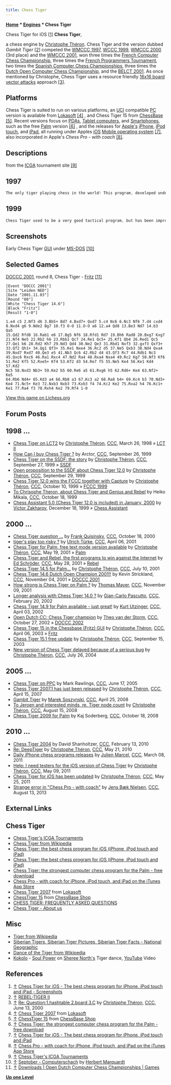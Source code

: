 ```yaml
---
title: Chess Tiger
---
```

**[Home](Home "Home") * [Engines](Engines "Engines") * Chess Tiger**

[](http://www.chesstiger.com/iphone/index.html#Screenshots) Chess Tiger for iOS <a id="cite-note-1" href="#cite-ref-1">[1]</a>
**Chess Tiger**,

a chess engine by [Christophe Théron](Christophe_Th%C3%A9ron "Christophe Théron"). Chess Tiger and the version dubbed *Gambit Tiger* <a id="cite-note-2" href="#cite-ref-2">[2]</a> competed the [WMCCC 1997](WMCCC_1997 "WMCCC 1997"), [WCCC 1999](WCCC_1999 "WCCC 1999"), [WMCCC 2000](WMCCC_2000 "WMCCC 2000") (3rd place) and the [WMCCC 2001](WMCCC_2001 "WMCCC 2001"), won three times the [French Computer Chess Championship](French_Computer_Chess_Championship "French Computer Chess Championship"), three times the [French Programmers Tournament](French_Programmers_Tournament "French Programmers Tournament"), two times the [Spanish Computer Chess Championships](Spanish_Computer_Chess_Championship "Spanish Computer Chess Championship"), three times the [Dutch Open Computer Chess Championship](Dutch_Open_Computer_Chess_Championship "Dutch Open Computer Chess Championship"), and the [BELCT 2001](BELCT_2001 "BELCT 2001"). As once mentioned by Christophe, Chess Tiger uses a resource friendly [16x16 board vector attacks](Vector_Attacks "Vector Attacks") approach <a id="cite-note-3" href="#cite-ref-3">[3]</a>.

## Platforms

Chess Tiger is suited to run on various platforms, an [UCI](UCI "UCI") compatible [PC](IBM_PC "IBM PC") version is available from [Lokasoft](Lokasoft "Lokasoft") <a id="cite-note-4" href="#cite-ref-4">[4]</a> , and Chess Tiger 15 from [ChessBase](ChessBase "ChessBase") <a id="cite-note-5" href="#cite-ref-5">[5]</a>.
Recent versions focus on [PDAs](https://en.wikipedia.org/wiki/Personal_digital_assistant), [Tablet computers](https://en.wikipedia.org/wiki/Tablet_computer), and [Smartphones](https://en.wikipedia.org/wiki/Smartphone), such as the free [Palm](index.php?title=Palm&action=edit&redlink=1 "Palm (page does not exist)") version <a id="cite-note-6" href="#cite-ref-6">[6]</a> , and the releases for [Apple's](index.php?title=Apple&action=edit&redlink=1 "Apple (page does not exist)") [iPhone](index.php?title=IPhone&action=edit&redlink=1 "IPhone (page does not exist)"), [iPod touch](index.php?title=IPod_touch&action=edit&redlink=1 "IPod touch (page does not exist)"), and [iPad](index.php?title=IPad&action=edit&redlink=1 "IPad (page does not exist)"), all running under Apples [iOS](index.php?title=IOS&action=edit&redlink=1 "IOS (page does not exist)") [Mobile operating system](https://en.wikipedia.org/wiki/Mobile_operating_system) <a id="cite-note-7" href="#cite-ref-7">[7]</a>, also incorporated in Apple's *Chess Pro - with coach* <a id="cite-note-8" href="#cite-ref-8">[8]</a>.

## Descriptions

from the [ICGA](ICGA "ICGA") tournament site <a id="cite-note-9" href="#cite-ref-9">[9]</a>

## 1997

```C++
The only tiger playing chess in the world! This program, developed under the Caribbean sun, is a blitz specialist. Recently it has greatly been improved and rewritten for 32 bits processors, bringing its level close to the best "state of the art" PC computer chess. 

```

## 1999

```C++
Chess Tiger used to be a very good tactical program, but has been improved to include more positional knowledge and is now a more balanced chess player. Chess Tiger is still developed under the sun, in [Guadeloupe](https://en.wikipedia.org/wiki/Guadeloupe) (French West Indies). 

```

## Screenshots

[](http://www.septober.de/chess/index.htm)
Early Chess Tiger [GUI](GUI "GUI") under [MS-DOS](MS-DOS "MS-DOS") <a id="cite-note-10" href="#cite-ref-10">[10]</a>

## Selected Games

[DOCCC 2001](DOCCC_2001 "DOCCC 2001"), round 8, Chess Tiger - [Fritz](Fritz "Fritz") <a id="cite-note-11" href="#cite-ref-11">[11]</a>

```
[Event "DOCCC 2001"]
[Site "Leiden NED"]
[Date "2001.11.03"]
[Round "08"]
[White "Chess Tiger 14.6"]
[Black "Fritz"]
[Result "1-0"]

1.e4 c5 2.Nf3 d6 3.Bb5+ Bd7 4.Bxd7+ Qxd7 5.c4 Nc6 6.Nc3 Nf6 7.d4 cxd4 
8.Nxd4 g6 9.Nde2 Bg7 10.f3 O-O 11.O-O a6 12.a4 Qd8 13.Be3 Nd7 14.b3 Qa5 
15.Qd2 Rfd8 16.Rab1 e6 17.Bg5 Nf6 18.Rfd1 Rd7 19.Bh6 Rad8 20.Bxg7 Kxg7 
21.Nf4 Ne5 22.Rb2 h6 23.Rbb1 Qc7 24.Re1 Qc5+ 25.Kf1 Qb4 26.Red1 Qc5 
27.Qe1 b6 28.Rd2 Kh7 29.Nd3 Qd4 30.Ne2 Qe3 31.Rbd1 Nxf3 32.gxf3 Qxf3+ 
33.Qf2 Qh1+ 34.Qg1 Qf3+ 35.Ke1 Nxe4 36.Rc2 d5 37.Ne5 Qxb3 38.Nd4 Qxa4 
39.Nxd7 Rxd7 40.Qe3 e5 41.Nb3 Qc6 42.Rb2 d4 43.Qf3 Rc7 44.Rdb1 Nc3 
45.Qxc6 Rxc6 46.Ra1 Rxc4 47.Nd2 Ra4 48.Rxa4 Nxa4 49.Rc2 Kg7 50.Nf3 Kf6 
51.Re2 Kf5 52.Rxe5+ Kf4 53.Kf2 d3 54.Re7 f5 55.Ne5 Ke4 56.Ke1 Kd4 57.Kd2
Nc5 58.Nxd3 Nb3+ 59.Ke2 b5 60.Re6 a5 61.Rxg6 h5 62.Rd6+ Ke4 63.Nf2+ Ke5 
64.Rb6 Nd4+ 65.Kd3 a4 66.Rb8 a3 67.Kc3 a2 68.Ra8 b4+ 69.Kc4 b3 70.Nd3+ 
Ke4 71.Nc5+ Ke3 72.Nxb3 Nxb3 73.Kxb3 f4 74.Kc2 Ke2 75.Rxa2 h4 76.Kc1+ 
Ke1 77.Ra4 f3 78.Rxh4 Ke2 79.Rf4 1-0

```

[View this game on Lichess.org](https://lichess.org/1jbDffxb)

## Forum Posts

## 1998 ...

- [Chess Tiger on LCT2](https://www.stmintz.com/ccc/index.php?id=16142) by [Christophe Théron](Christophe_Th%C3%A9ron "Christophe Théron"), [CCC](CCC "CCC"), March 26, 1998 » [LCT II](LCT_II "LCT II")
- [How Can I buy Chess Tiger ?](https://www.stmintz.com/ccc/index.php?id=70419) by Arctor, [CCC](CCC "CCC"), September 26, 1999
- [Chess Tiger on the SSDF: the story](https://www.stmintz.com/ccc/index.php?id=70545) by [Christophe Théron](Christophe_Th%C3%A9ron "Christophe Théron"), [CCC](CCC "CCC"), September 27, 1999 » [SSDF](SSDF "SSDF")
- [Open proposition to the SSDF about Chess Tiger 12.0](https://www.stmintz.com/ccc/index.php?id=70971) by [Christophe Théron](Christophe_Th%C3%A9ron "Christophe Théron"), [CCC](CCC "CCC"), September 29, 1999
- [Chess Tiger 12.0 wins the FCCC together with Capture](https://www.stmintz.com/ccc/index.php?id=72642) by [Christophe Théron](Christophe_Th%C3%A9ron "Christophe Théron"), [CCC](CCC "CCC"), October 10, 1999 » [FCCC 1999](FCCC_1999 "FCCC 1999")
- [To Chrisophe Theron, about Chess Tiger and Genius and Rebel](https://www.stmintz.com/ccc/index.php?id=73970) by Heiko Mikala, [CCC](CCC "CCC"), October 18, 1999
- [Chess Assistant 5.0 (Chess Tiger 12.0 is included) in January, 2000](https://www.stmintz.com/ccc/index.php?id=83186) by [Victor Zakharov](Victor_Zakharov "Victor Zakharov"), December 18, 1999 » [Chess Assistant](Chess_Assistant "Chess Assistant")

## 2000 ...

- [Chess Tiger question ...](https://www.stmintz.com/ccc/index.php?id=133831) by [Frank Quisinsky](Frank_Quisinsky "Frank Quisinsky"), [CCC](CCC "CCC"), October 18, 2000
- [tiger's play too risky ?](https://www.stmintz.com/ccc/index.php?id=162125) by [Ulrich Türke](Ulrich_T%C3%BCrke "Ulrich Türke"), [CCC](CCC "CCC"), April 06, 2001
- [Chess Tiger for Palm, free text mode version available](https://www.stmintz.com/ccc/index.php?id=170460) by [Christophe Théron](Christophe_Th%C3%A9ron "Christophe Théron"), [CCC](CCC "CCC"), May 19, 2001 » [Palm](index.php?title=Palm&action=edit&redlink=1 "Palm (page does not exist)")
- [Chess Tiger and Rebel, the first programs to win against the Internet](https://www.stmintz.com/ccc/index.php?id=172175) by [Ed Schröder](Ed_Schroder "Ed Schroder"), [CCC](CCC "CCC"), May 28, 2001 » [Rebel](Rebel "Rebel")
- [Chess Tiger 14.5 for Palm...](https://www.stmintz.com/ccc/index.php?id=178998) by [Christophe Théron](Christophe_Th%C3%A9ron "Christophe Théron"), [CCC](CCC "CCC"), July 10, 2001
- [Chess Tiger 14.6 Dutch Open Champion 2001!!](https://www.stmintz.com/ccc/index.php?id=195525) by Kevin Strickland, [CCC](CCC "CCC"), November 04, 2001 » [DOCCC 2001](DOCCC_2001 "DOCCC 2001")
- [How strong is Chess Tiger on Palm ?](https://www.stmintz.com/ccc/index.php?id=196643) by [Thomas Mayer](Thomas_Mayer "Thomas Mayer"), [CCC](CCC "CCC"), November 09, 2001
- [Longer analysis with Chess Tiger 14.0 ?](https://www.stmintz.com/ccc/index.php?id=214556) by [Gian-Carlo Pascutto](Gian-Carlo_Pascutto "Gian-Carlo Pascutto"), [CCC](CCC "CCC"), February 20, 2002
- [Chess Tiger 14.9 for Palm available - just great!](https://www.stmintz.com/ccc/index.php?id=221363) by [Kurt Utzinger](Kurt_Utzinger "Kurt Utzinger"), [CCC](CCC "CCC"), April 03, 2002
- [Open Dutch CC: Chess Tiger champion](https://www.stmintz.com/ccc/index.php?id=262020) by [Theo van der Storm](Theo_van_der_Storm "Theo van der Storm"), [CCC](CCC "CCC"), October 27, 2002 » [DOCCC 2002](DOCCC_2002 "DOCCC 2002")
- [Chess Tiger 15 in the Chessbase (Fritz) GUI](https://www.stmintz.com/ccc/index.php?id=292082) by [Christophe Théron](Christophe_Th%C3%A9ron "Christophe Théron"), [CCC](CCC "CCC"), April 06, 2003 » [Fritz](Fritz "Fritz")
- [Chess Tiger 15.1 free update](https://www.stmintz.com/ccc/index.php?id=316024) by [Christophe Théron](Christophe_Th%C3%A9ron "Christophe Théron"), [CCC](CCC "CCC"), September 15, 2003
- [New version of Chess Tiger delayed because of a serious bug](https://www.stmintz.com/ccc/index.php?id=378984) by [Christophe Théron](Christophe_Th%C3%A9ron "Christophe Théron"), [CCC](CCC "CCC"), July 26, 2004

## 2005 ...

- [Chess Tiger on PPC](https://www.stmintz.com/ccc/index.php?id=431743) by Mark Rawlings, [CCC](CCC "CCC"), June 17, 2005
- [Chess Tiger 2007.1 has just been released](http://www.talkchess.com/forum/viewtopic.php?t=13145) by [Christophe Théron](Christophe_Th%C3%A9ron "Christophe Théron"), [CCC](CCC "CCC"), April 15, 2007
- [Gambit Tiger](http://www.talkchess.com/forum/viewtopic.php?t=20837) by [Marek Soszynski](index.php?title=Marek_Soszynski&action=edit&redlink=1 "Marek Soszynski (page does not exist)"), [CCC](CCC "CCC"), April 25, 2008
- [To Jeroen and interested minds, re. Tiger node count](http://www.talkchess.com/forum/viewtopic.php?t=23037) by [Christophe Théron](Christophe_Th%C3%A9ron "Christophe Théron"), [CCC](CCC "CCC"), August 15, 2008
- [Chess Tiger 2009 for Palm](http://www.talkchess.com/forum/viewtopic.php?t=24469) by Kaj Soderberg, [CCC](CCC "CCC"), October 18, 2008

## 2010 ...

- [Chess Tiger 2004](http://www.talkchess.com/forum/viewtopic.php?t=32598) by David Shanholtzer, [CCC](CCC "CCC"), February 13, 2010
- [Re: DeepTiger](http://www.talkchess.com/forum/viewtopic.php?topic_view=threads&p=350101&t=34402) by [Christophe Théron](Christophe_Th%C3%A9ron "Christophe Théron"), [CCC](CCC "CCC"), May 21, 2010
- [Daily iPhone chess programs releases](http://www.talkchess.com/forum/viewtopic.php?t=38332) by [Julien Marcel](Julien_Marcel "Julien Marcel"), [CCC](CCC "CCC"), March 08, 2011
- [Help: I need testers for the iOS version of Chess Tiger](http://www.talkchess.com/forum/viewtopic.php?t=39015) by [Christophe Théron](Christophe_Th%C3%A9ron "Christophe Théron"), [CCC](CCC "CCC"), May 09, 2011
- [Chess Tiger for iOS has been updated](http://www.talkchess.com/forum/viewtopic.php?t=39178) by [Christophe Théron](Christophe_Th%C3%A9ron "Christophe Théron"), [CCC](CCC "CCC"), May 25, 2011
- [Strange error in "Chess Pro - with coach"](http://www.talkchess.com/forum/viewtopic.php?t=48944) by [Jens Bæk Nielsen](Jens_B%C3%A6k_Nielsen "Jens Bæk Nielsen"), [CCC](CCC "CCC"), August 13, 2013

## External Links

## Chess Tiger

- [Chess Tiger's ICGA Tournaments](https://www.game-ai-forum.org/icga-tournaments/program.php?id=23)
- [Chess Tiger from Wikipedia](https://en.wikipedia.org/wiki/Chess_Tiger)
- [Chess Tiger: the best chess program for iOS (iPhone, iPod touch and iPad)](http://www.chesstiger.com/index.html)
- [Chess Tiger: the best chess program for iOS (iPhone, iPod touch and iPad)](http://www.chesstiger.com/iphone/index.html)
- [Chess Tiger: the strongest computer chess program for the Palm - free download](http://www.chesstiger.com/palm/index.html)
- [Chess Pro - with coach for iPhone, iPod touch, and iPad on the iTunes App Store](https://itunes.apple.com/us/app/chess-pro-with-coach/id423198259?mt=8)
- [Chess Tiger 2007](http://www.lokasoft.nl/chess_tiger_2007) from [Lokasoft](Lokasoft "Lokasoft")
- [ChessTiger 15](http://www.chessbase-shop.com/en/products/chesstiger_15) from [ChessBase Shop](ChessBase "ChessBase")
- [CHESS TIGER: FREQUENTLY ASKED QUESTIONS](http://www.rebel.nl/chesstiger/faq.html)
- [Chess Tiger - About us](http://www.rebel.nl/chesstiger/us.html)

## Misc

- [Tiger from Wikipedia](https://en.wikipedia.org/wiki/Tiger)
- [Siberian Tigers, Siberian Tiger Pictures, Siberian Tiger Facts - National Geographic](http://animals.nationalgeographic.com/animals/mammals/siberian-tiger.html)
- [Dance of the Tiger from Wikipedia](https://en.wikipedia.org/wiki/Dance_of_the_Tiger)
- [Kokolo](https://en.wikipedia.org/wiki/Kokolo_Afrobeat_Orchestra) - [Soul Power](https://en.wikipedia.org/wiki/Soul_Power) on [Sheree North's](https://en.wikipedia.org/wiki/Sheree_North) Tiger dance, [YouTube](https://en.wikipedia.org/wiki/YouTube) Video

## References

1. <a id="cite-ref-1" href="#cite-note-1">↑</a> [Chess Tiger for iOS - The best chess program for iPhone, iPod touch and iPad - Screenshots](http://www.chesstiger.com/iphone/index.html#Screenshots)
1. <a id="cite-ref-2" href="#cite-note-2">↑</a> [REBEL-TIGER II](http://www.rebel.nl/r11-rt2.htm)
1. <a id="cite-ref-3" href="#cite-note-3">↑</a> [Re: Question:1.hashtable 2.board 3.C](https://www.stmintz.com/ccc/index.php?id=114436) by [Christophe Théron](Christophe_Th%C3%A9ron "Christophe Théron"), [CCC](Computer_Chess_Forums "Computer Chess Forums"), June 13, 2000
1. <a id="cite-ref-4" href="#cite-note-4">↑</a> [Chess Tiger 2007](http://www.lokasoft.nl/chess_tiger_2007) from [Lokasoft](Lokasoft "Lokasoft")
1. <a id="cite-ref-5" href="#cite-note-5">↑</a> [ChessTiger 15](http://www.chessbase-shop.com/en/products/chesstiger_15) from [ChessBase Shop](ChessBase "ChessBase")
1. <a id="cite-ref-6" href="#cite-note-6">↑</a> [Chess Tiger: the strongest computer chess program for the Palm - free download](http://www.chesstiger.com/palm/index.html)
1. <a id="cite-ref-7" href="#cite-note-7">↑</a> [Chess Tiger for iOS - The best chess program for iPhone, iPod touch and iPad](http://www.chesstiger.com/iphone/index.html)
1. <a id="cite-ref-8" href="#cite-note-8">↑</a> [Chess Pro - with coach for iPhone, iPod touch, and iPad on the iTunes App Store](https://itunes.apple.com/us/app/chess-pro-with-coach/id423198259?mt=8)
1. <a id="cite-ref-9" href="#cite-note-9">↑</a> [Chess Tiger's ICGA Tournaments](https://www.game-ai-forum.org/icga-tournaments/program.php?id=23)
1. <a id="cite-ref-10" href="#cite-note-10">↑</a> [Septober - Computerschach](http://www.septober.de/chess/index.htm) by [Herbert Marquardt](index.php?title=Herbert_Marquardt&action=edit&redlink=1 "Herbert Marquardt (page does not exist)")
1. <a id="cite-ref-11" href="#cite-note-11">↑</a> [Downloads | Open Dutch Computer Chess Championships | Games](http://www.csvn.nl/index.php?option=com_docman&task=cat_view&gid=37&Itemid=26&lang=en&limitstart=10)

**[Up one Level](Engines "Engines")**

